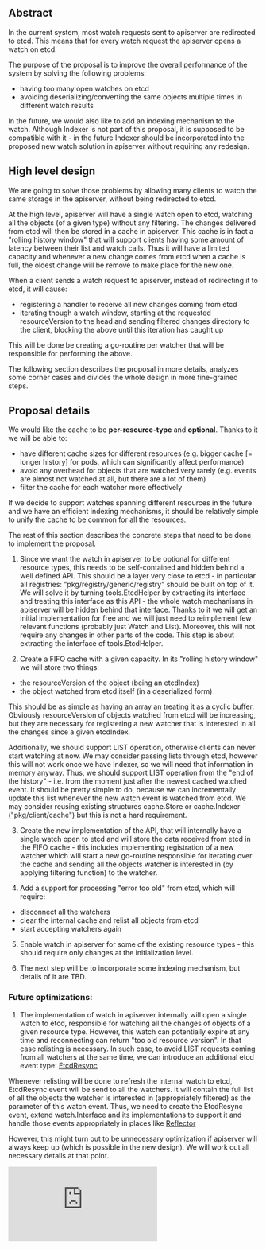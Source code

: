 <!-- BEGIN MUNGE: UNVERSIONED_WARNING -->


<!-- END MUNGE: UNVERSIONED_WARNING -->

## Abstract

In the current system, most watch requests sent to apiserver are redirected to
etcd. This means that for every watch request the apiserver opens a watch on
etcd.

The purpose of the proposal is to improve the overall performance of the system
by solving the following problems:

- having too many open watches on etcd
- avoiding deserializing/converting the same objects multiple times in different
watch results

In the future, we would also like to add an indexing mechanism to the watch.
Although Indexer is not part of this proposal, it is supposed to be compatible
with it - in the future Indexer should be incorporated into the proposed new
watch solution in apiserver without requiring any redesign.


## High level design

We are going to solve those problems by allowing many clients to watch the same
storage in the apiserver, without being redirected to etcd.

At the high level, apiserver will have a single watch open to etcd, watching all
the objects (of a given type) without any filtering. The changes delivered from
etcd will then be stored in a cache in apiserver. This cache is in fact a
"rolling history window" that will support clients having some amount of latency
between their list and watch calls. Thus it will have a limited capacity and
whenever a new change comes from etcd when a cache is full, the oldest change
will be remove to make place for the new one.

When a client sends a watch request to apiserver, instead of redirecting it to
etcd, it will cause:

  - registering a handler to receive all new changes coming from etcd
  - iterating though a watch window, starting at the requested resourceVersion
    to the head and sending filtered changes directory to the client, blocking
    the above until this iteration has caught up

This will be done be creating a go-routine per watcher that will be responsible
for performing the above.

The following section describes the proposal in more details, analyzes some
corner cases and divides the whole design in more fine-grained steps.


## Proposal details

We would like the cache to be __per-resource-type__ and __optional__. Thanks to
it we will be able to:
  - have different cache sizes for different resources (e.g. bigger cache
    [= longer history] for pods, which can significantly affect performance)
  - avoid any overhead for objects that are watched very rarely (e.g. events
    are almost not watched at all, but there are a lot of them)
  - filter the cache for each watcher more effectively

If we decide to support watches spanning different resources in the future and
we have an efficient indexing mechanisms, it should be relatively simple to unify
the cache to be common for all the resources.

The rest of this section describes the concrete steps that need to be done
to implement the proposal.

1. Since we want the watch in apiserver to be optional for different resource
types, this needs to be self-contained and hidden behind a well defined API.
This should be a layer very close to etcd - in particular all registries:
"pkg/registry/generic/registry" should be built on top of it.
We will solve it by turning tools.EtcdHelper by extracting its interface
and treating this interface as this API - the whole watch mechanisms in
apiserver will be hidden behind that interface.
Thanks to it we will get an initial implementation for free and we will just
need to reimplement few relevant functions (probably just Watch and List).
Moreover, this will not require any changes in other parts of the code.
This step is about extracting the interface of tools.EtcdHelper.

2. Create a FIFO cache with a given capacity. In its "rolling history window"
we will store two things:

  - the resourceVersion of the object (being an etcdIndex)
  - the object watched from etcd itself (in a deserialized form)

  This should be as simple as having an array an treating it as a cyclic buffer.
  Obviously resourceVersion of objects watched from etcd will be increasing, but
  they are necessary for registering a new watcher that is interested in all the
  changes since a given etcdIndex.

  Additionally, we should support LIST operation, otherwise clients can never
  start watching at now. We may consider passing lists through etcd, however
  this will not work once we have Indexer, so we will need that information
  in memory anyway.
  Thus, we should support LIST operation from the "end of the history" - i.e.
  from the moment just after the newest cached watched event. It should be
  pretty simple to do, because we can incrementally update this list whenever
  the new watch event is watched from etcd.
  We may consider reusing existing structures cache.Store or cache.Indexer
  ("pkg/client/cache") but this is not a hard requirement.

3. Create the new implementation of the API, that will internally have a
single watch open to etcd and will store the data received from etcd in
the FIFO cache - this includes implementing registration of a new watcher
which will start a new go-routine responsible for iterating over the cache
and sending all the objects watcher is interested in (by applying filtering
function) to the watcher.

4. Add a support for processing "error too old" from etcd, which will require:
  - disconnect all the watchers
  - clear the internal cache and relist all objects from etcd
  - start accepting watchers again

5. Enable watch in apiserver for some of the existing resource types - this
should require only changes at the initialization level.

6. The next step will be to incorporate some indexing mechanism, but details
of it are TBD.



### Future optimizations:

1. The implementation of watch in apiserver internally will open a single
watch to etcd, responsible for watching all the changes of objects of a given
resource type. However, this watch can potentially expire at any time and
reconnecting can return "too old resource version". In that case relisting is
necessary. In such case, to avoid LIST requests coming from all watchers at
the same time, we can introduce an additional etcd event type:
[EtcdResync](../../pkg/storage/etcd/etcd_watcher.go#L36)

  Whenever relisting will be done to refresh the internal watch to etcd,
  EtcdResync event will be send to all the watchers. It will contain the
  full list of all the objects the watcher is interested in (appropriately
  filtered) as the parameter of this watch event.
  Thus, we need to create the EtcdResync event, extend watch.Interface and
  its implementations to support it and handle those events appropriately
  in places like
  [Reflector](../../pkg/client/cache/reflector.go)

  However, this might turn out to be unnecessary optimization if apiserver
  will always keep up (which is possible in the new design). We will work
  out all necessary details at that point.




<!-- BEGIN MUNGE: IS_VERSIONED -->
<!-- TAG IS_VERSIONED -->
<!-- END MUNGE: IS_VERSIONED -->


<!-- BEGIN MUNGE: GENERATED_ANALYTICS -->
[![Analytics](https://kubernetes-site.appspot.com/UA-36037335-10/GitHub/docs/proposals/apiserver-watch.md?pixel)]()
<!-- END MUNGE: GENERATED_ANALYTICS -->
